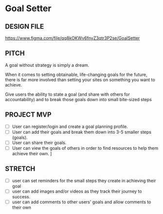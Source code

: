 # Goal Setter

## DESIGN FILE
https://www.figma.com/file/qq8kOKWv6fnyZ3qtr3P2se/GoalSetter

## PITCH
A goal without strategy is simply a dream. 

When it comes to setting obtainable, life-changing goals for the future, there is far more involved than setting your sites on something you want to achieve. 

Give users the ability to state a goal (and share with others for accountability) and to break those goals down into small bite-sized steps

## PROJECT MVP
- [ ] User can register/login and create a goal planning profile. 
- [ ] User can add their goals and break them down into 3-5 smaller steps (goals). 
- [ ] User can share their goals.
- [ ] User can view the goals of others in order to find resources to help them achieve their own. ]

## STRETCH
- [ ] user can set reminders for the small steps they create in achieving their goal
- [ ] user can add images and/or videos as they track their journey to success.
- [ ] user can add comments to other users' goals and allow comments to their own
